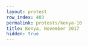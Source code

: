 ```yaml
---
layout: protest
row_index: 403
permalink: protests/kenya-10
title: Kenya, November 2017
hidden: true
---
```

